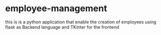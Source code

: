 # employee-management
this is is a python application that enable the creation of employees using flask as Backend language and TKinter for the frontend 
